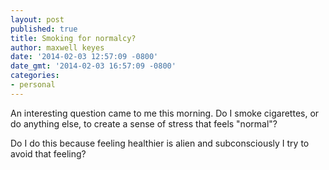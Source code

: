 ```yaml
---
layout: post
published: true
title: Smoking for normalcy?
author: maxwell keyes
date: '2014-02-03 12:57:09 -0800'
date_gmt: '2014-02-03 16:57:09 -0800'
categories:
- personal
---
```


An interesting question came to me this morning. Do I smoke cigarettes, or do  anything else, to create a sense of
stress that feels "normal"?

Do I do this because feeling healthier is alien and subconsciously I try to avoid that feeling?
